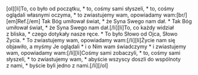 [ol][li]To, co było od początku, * to, cośmy sami słyszeli, * to, cośmy oglądali własnymi oczyma, * to zwiastujemy wam, opowiadamy wam:[br/][em]Ref.[/em] Tak Bóg umiłował świat, * że Syna Swego nam dał. * Tak Bóg umiłował świat, * że Syna Swego nam dał.[/li][li]To, co każdy widział z bliska, * czego dotykały nasze ręce. * To było Słowo od Ojca, Słowo Życia. * To zwiastujemy wam, opowiadamy wam:[/li][li]Życie nam się objawiło, a myśmy Je oglądali * i o Nim wam świadczymy * i zwiastujemy wam, opowiadamy wam:[/li][li]Cośmy sami zobaczyli, * to, cośmy sami słyszeli, * to zwiastujemy wam, * abyście wszyscy doszli do wspólnoty z nami, * byście byli jedno z nami.[/li][/ol]